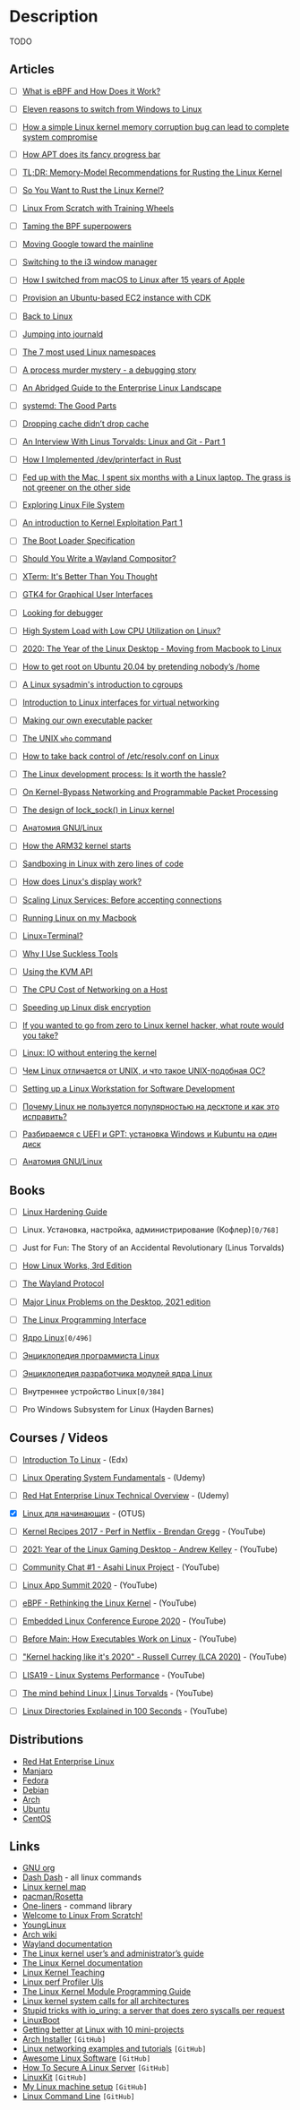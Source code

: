 # Description

TODO


## Articles

- [ ] [What is eBPF and How Does it Work?](https://goteleport.com/blog/what-is-ebpf/)
- [ ] [Eleven reasons to switch from Windows to Linux](https://www.lpi.org/blog/2021/10/05/eleven-reasons-switch-windows-linux)
- [ ] [How a simple Linux kernel memory corruption bug can lead to complete system compromise](https://googleprojectzero.blogspot.com/2021/10/how-simple-linux-kernel-memory.html)
- [ ] [How APT does its fancy progress bar](https://mdk.fr/blog/how-apt-does-its-fancy-progress-bar.html)
- [ ] [TL;DR: Memory-Model Recommendations for Rusting the Linux Kernel](https://paulmck.livejournal.com/65341.html)
- [ ] [So You Want to Rust the Linux Kernel?](https://paulmck.livejournal.com/62436.html)
- [ ] [Linux From Scratch with Training Wheels](https://philsyme.github.io/lfs-tw/)
- [ ] [Taming the BPF superpowers](https://lwn.net/Articles/870269/)
- [ ] [Moving Google toward the mainline](https://lwn.net/Articles/871195/)
- [ ] [Switching to the i3 window manager](https://vincent.bernat.ch/en/blog/2021-i3-window-manager)
- [ ] [How I switched from macOS to Linux after 15 years of Apple](https://markosaric.com/linux/)
- [ ] [Provision an Ubuntu-based EC2 instance with CDK](https://loige.co/provision-ubuntu-ec2-with-cdk/)
- [ ] [Back to Linux](https://metaredux.com/posts/2021/07/31/back-to-linux.html)
- [ ] [Jumping into journald](https://artem.ist/blog/2021/06/29/jumping-into-journald.html)
- [ ] [The 7 most used Linux namespaces](https://www.redhat.com/sysadmin/7-linux-namespaces)
- [ ] [A process murder mystery - a debugging story](https://blog.viraptor.info/post/a-process-murder-mystery-a-debugging-story)
- [ ] [An Abridged Guide to the Enterprise Linux Landscape](https://www.linuxjournal.com/content/abridged-guide-enterprise-linux-landscape)
- [ ] [systemd: The Good Parts](https://christine.website/talks/systemd-the-good-parts-2021-05-16)
- [ ] [Dropping cache didn’t drop cache](https://blog.twitter.com/engineering/en_us/topics/open-source/2021/dropping-cache-didnt-drop-cache)
- [ ] [An Interview With Linus Torvalds: Linux and Git - Part 1](https://www.tag1consulting.com/blog/interview-linus-torvalds-linux-and-git)
- [ ] [How I Implemented /dev/printerfact in Rust](https://christine.website/blog/dev-printerfact-2021-04-17)
- [ ] [Fed up with the Mac, I spent six months with a Linux laptop. The grass is not greener on the other side](https://cfenollosa.com/blog/fed-up-with-the-mac-i-spent-six-months-with-a-linux-laptop-the-grass-is-not-greener-on-the-other-side.html)
- [ ] [Exploring Linux File System](https://muhammadraza.me/2021/Linux-FS/)
- [ ] [An introduction to Kernel Exploitation Part 1](https://pwning.systems/posts/an-introduction-to-kernel-exploitation-part1/)
- [ ] [The Boot Loader Specification](https://systemd.io/BOOT_LOADER_SPECIFICATION/)
- [ ] [Should You Write a Wayland Compositor?](https://tudorr.ro/blog/technical/2021/01/26/the-wayland-experience/)
- [ ] [XTerm: It's Better Than You Thought](https://aduros.com/blog/xterm-its-better-than-you-thought/)
- [ ] [GTK4 for Graphical User Interfaces](http://ssalewski.de/gtkprogramming.html)
- [ ] [Looking for debugger](https://scattered-thoughts.net/writing/looking-for-debugger/)
- [ ] [High System Load with Low CPU Utilization on Linux?](https://tanelpoder.com/posts/high-system-load-low-cpu-utilization-on-linux/)
- [ ] [2020: The Year of the Linux Desktop - Moving from Macbook to Linux](https://monadical.com/posts/moving-to-linux-desktop.html#)
- [ ] [How to get root on Ubuntu 20.04 by pretending nobody’s /home](https://securitylab.github.com/research/Ubuntu-gdm3-accountsservice-LPE/)
- [ ] [A Linux sysadmin's introduction to cgroups](https://www.redhat.com/sysadmin/cgroups-part-one)
- [ ] [Introduction to Linux interfaces for virtual networking](https://developers.redhat.com/blog/2018/10/22/introduction-to-linux-interfaces-for-virtual-networking)
- [ ] [Making our own executable packer](https://fasterthanli.me/series/making-our-own-executable-packer)
- [ ] [The UNIX `who` command](https://gauthier.uk/blog/who/)
- [ ] [How to take back control of /etc/resolv.conf on Linux](https://www.ctrl.blog/entry/resolvconf-tutorial.html)
- [ ] [The Linux development process: Is it worth the hassle?](https://glaubercosta-11125.medium.com/the-linux-development-process-is-it-worth-the-hassle-4f09d7ff09a2)
- [ ] [On Kernel-Bypass Networking and Programmable Packet Processing](https://medium.com/@penberg/on-kernel-bypass-networking-and-programmable-packet-processing-799609b06898)
- [ ] [The design of lock_sock() in Linux kernel](https://medium.com/@c0ngwang/the-design-of-lock-sock-in-linux-kernel-69c3406e504b)
- [ ] [Анатомия GNU/Linux](https://habr.com/ru/post/531872/)
- [ ] [How the ARM32 kernel starts](https://people.kernel.org/linusw/how-the-arm32-kernel-starts)
- [ ] [Sandboxing in Linux with zero lines of code](https://blog.cloudflare.com/sandboxing-in-linux-with-zero-lines-of-code/)
- [ ] [How does Linux's display work?](https://unix.stackexchange.com/questions/596894/how-does-linuxs-display-work)
- [ ] [Scaling Linux Services: Before accepting connections](https://theojulienne.io/2020/07/03/scaling-linux-services-before-accepting-connections.html)
- [ ] [Running Linux on my Macbook](https://djharper.dev/post/2020/06/07/running-linux-on-my-macbook/)
- [ ] [Linux=Terminal?](https://habr.com/ru/company/otus/blog/537258/)
- [ ] [Why I Use Suckless Tools](https://christine.website/blog/why-i-use-suckless-tools-2020-06-05)
- [ ] [Using the KVM API](https://lwn.net/Articles/658511/)
- [ ] [The CPU Cost of Networking on a Host](https://people.kernel.org/dsahern/the-cpu-cost-of-networking-on-a-host)
- [ ] [Speeding up Linux disk encryption](https://blog.cloudflare.com/speeding-up-linux-disk-encryption/)
- [ ] [If you wanted to go from zero to Linux kernel hacker, what route would you take?](https://lobste.rs/s/b5clu3/if_you_wanted_go_from_zero_linux_kernel)
- [ ] [Linux: IO without entering the kernel](https://news.ycombinator.com/item?id=18692376)
- [ ] [Чем Linux отличается от UNIX, и что такое UNIX-подобная ОС?](https://habr.com/ru/sandbox/26545/)
- [ ] [Setting up a Linux Workstation for Software Development](https://tkainrad.dev/posts/setting-up-linux-workstation/#introduction)
- [ ] [Почему Linux не пользуется популярностью на десктопе и как это исправить?](https://proglib.io/p/pochemu-linux-ne-polzuetsya-populyarnostyu-na-desktope-i-kak-eto-ispravit-2021-10-26)
- [ ] [Разбираемся с UEFI и GPT: установка Windows и Kubuntu на один диск](https://habr.com/ru/post/259283/)
- [ ] [Анатомия GNU/Linux](https://habr.com/ru/post/531872/)


## Books

- [ ] [Linux Hardening Guide](https://madaidans-insecurities.github.io/guides/linux-hardening.html)
- [ ] Linux. Установка, настройка, администрирование (Кофлер)`[0/768]`
- [ ] Just for Fun: The Story of an Accidental Revolutionary (Linus Torvalds)
- [ ] [How Linux Works, 3rd Edition](https://nostarch.com/howlinuxworks3)
- [ ] [The Wayland Protocol](https://wayland-book.com/)
- [ ] [Major Linux Problems on the Desktop, 2021 edition](https://itvision.altervista.org/why.linux.is.not.ready.for.the.desktop.current.html)
- [ ] [The Linux Programming Interface](https://man7.org/tlpi/)
- [ ] [Ядро Linux](https://codernet.ru/books/linux/yadro_linux_opisanie_processa_razrabotki/)`[0/496]`
- [ ] [Энциклопедия программиста Linux](http://www.opennet.ru/docs/RUS/lpg)
- [ ] [Энциклопедия разработчика модулей ядра Linux](http://www.opennet.ru/docs/RUS/lkmpg)
- [ ] Внутреннее устройство Linux`[0/384]`
- [ ] Pro Windows Subsystem for Linux (Hayden Barnes)


## Courses / Videos

- [ ] [Introduction To Linux](https://www.edx.org/course/introduction-to-linux/) - (Edx)
- [ ] [Linux Operating System Fundamentals](https://www.udemy.com/course/linux-academy-linux-operating-system-fundamentals/) - (Udemy)
- [ ] [Red Hat Enterprise Linux Technical Overview](https://www.udemy.com/course/red-hat-enterprise-linux-technical-overview/) - (Udemy)
- [x] [Linux для начинающих](https://otus.ru/online/online-linux/) - (OTUS)
- [ ] [Kernel Recipes 2017 - Perf in Netflix - Brendan Gregg](https://youtu.be/UVM3WX8Lq2k) - (YouTube)
- [ ] [2021: Year of the Linux Gaming Desktop - Andrew Kelley](https://youtu.be/pq1XqP4-qOo) - (YouTube)
- [ ] [Community Chat #1 - Asahi Linux Project](https://youtu.be/aMTfPSzrjXs) - (YouTube)
- [ ] [Linux App Summit 2020](https://youtu.be/u8SI6AEwMnQ) - (YouTube)
- [ ] [eBPF - Rethinking the Linux Kernel](https://youtu.be/f-oTe-dmfyI) - (YouTube)
- [ ] [Embedded Linux Conference Europe 2020](https://youtube.com/playlist?list=PLZjq3una5SrDeo4RM5UZyZTisSuLd_3gb) - (YouTube)
- [ ] [Before Main: How Executables Work on Linux](https://youtu.be/jR2hUhjcAXI) - (YouTube)
- [ ] ["Kernel hacking like it's 2020" - Russell Currey (LCA 2020)](https://youtu.be/heib48KG-YQ) - (YouTube)
- [ ] [LISA19 - Linux Systems Performance](https://youtu.be/fhBHvsi0Ql0) - (YouTube)
- [ ] [The mind behind Linux | Linus Torvalds](https://youtu.be/o8NPllzkFhE) - (YouTube)
- [ ] [Linux Directories Explained in 100 Seconds](https://youtu.be/42iQKuQodW4) - (YouTube)


## Distributions

- [Red Hat Enterprise Linux](https://www.redhat.com/en/technologies/linux-platforms/enterprise-linux)
- [Manjaro](https://manjaro.org/)
- [Fedora](https://getfedora.org/)
- [Debian](https://www.debian.org/)
- [Arch](https://archlinux.org/)
- [Ubuntu](https://ubuntu.com/)
- [CentOS](https://www.centos.org/)


## Links

- [GNU org](https://www.gnu.org/)
- [Dash Dash](https://dashdash.io/) - all linux commands
- [Linux kernel map](https://makelinux.github.io/kernel/map/)
- [pacman/Rosetta](https://wiki.archlinux.org/title/Pacman/Rosetta)
- [One-liners](https://linuxcommandlibrary.com/basic/oneliners.html) - command library
- [Welcome to Linux From Scratch!](https://www.linuxfromscratch.org/index.html)
- [YoungLinux](https://younglinux.info/)
- [Arch wiki](https://wiki.archlinux.org/)
- [Wayland documentation](https://wayland.app/protocols/)
- [The Linux kernel user’s and administrator’s guide](https://www.kernel.org/doc/html/latest/admin-guide/index.html)
- [The Linux Kernel documentation](https://www.kernel.org/doc/html/latest/)
- [Linux Kernel Teaching](https://linux-kernel-labs.github.io/refs/heads/master/index.html)
- [Linux perf Profiler UIs](https://www.markhansen.co.nz/profiler-uis/)
- [The Linux Kernel Module Programming Guide](https://sysprog21.github.io/lkmpg/)
- [Linux kernel system calls for all architectures](https://marcin.juszkiewicz.com.pl/download/tables/syscalls.html)
- [Stupid tricks with io_uring: a server that does zero syscalls per request](https://wjwh.eu/posts/2021-10-01-no-syscall-server-iouring.html)
- [LinuxBoot](https://www.linuxboot.org/)
- [Getting better at Linux with 10 mini-projects](https://carltheperson.com/posts/10-things-linux/)
- [Arch Installer](https://github.com/archlinux/archinstall) `[GitHub]`
- [Linux networking examples and tutorials](https://github.com/knorrie/network-examples) `[GitHub]`
- [Awesome Linux Software](https://github.com/luong-komorebi/Awesome-Linux-Software) `[GitHub]`
- [How To Secure A Linux Server](https://github.com/imthenachoman/How-To-Secure-A-Linux-Server) `[GitHub]`
- [LinuxKit](https://github.com/linuxkit/linuxkit) `[GitHub]`
- [My Linux machine setup](https://github.com/brpaz/my-linux-setup) `[GitHub]`
- [Linux Command Line](https://github.com/learnbyexample/Linux_command_line) `[GitHub]`

